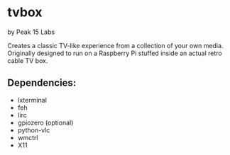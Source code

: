 # tvbox
by Peak 15 Labs

Creates a classic TV-like experience from a collection of your own media.\
Originally designed to run on a Raspberry Pi stuffed inside an actual retro cable TV box.

## Dependencies:
- lxterminal
- feh
- lirc
- gpiozero (optional)
- python-vlc
- wmctrl
- X11
